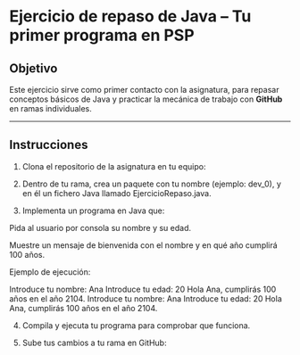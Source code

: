 # Ejercicio de repaso de Java – Tu primer programa en PSP

## Objetivo
Este ejercicio sirve como primer contacto con la asignatura, para repasar conceptos básicos de Java y practicar la mecánica de trabajo con **GitHub** en ramas individuales.

---

## Instrucciones

1. Clona el repositorio de la asignatura en tu equipo:

2. Dentro de tu rama, crea un paquete con tu nombre (ejemplo: dev_0), y en él un fichero Java llamado EjercicioRepaso.java.

3. Implementa un programa en Java que:

Pida al usuario por consola su nombre y su edad.

Muestre un mensaje de bienvenida con el nombre y en qué año cumplirá 100 años.

Ejemplo de ejecución:

Introduce tu nombre: Ana
Introduce tu edad: 20
Hola Ana, cumplirás 100 años en el año 2104.
Introduce tu nombre: Ana
Introduce tu edad: 20
Hola Ana, cumplirás 100 años en el año 2104.


4. Compila y ejecuta tu programa para comprobar que funciona.

5. Sube tus cambios a tu rama en GitHub:

